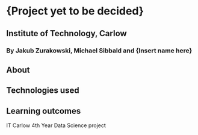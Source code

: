 # {Project yet to be decided} #
## Institute of Technology, Carlow ##
### By Jakub Zurakowski, Michael Sibbald and {Insert name here} ###

## About ##

## Technologies used ##

## Learning outcomes ##

IT Carlow 4th Year Data Science project
